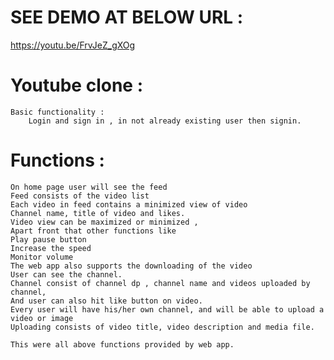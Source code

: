 # SEE DEMO AT BELOW URL : 
https://youtu.be/FrvJeZ_gXOg

# Youtube clone : 
	Basic functionality : 
		Login and sign in , in not already existing user then signin.
# 	Functions : 

	On home page user will see the feed
	Feed consists of the video list
	Each video in feed contains a minimized view of video 
	Channel name, title of video and likes.
	Video view can be maximized or minimized , 
	Apart front that other functions like
	Play pause button
	Increase the speed
	Monitor volume
	The web app also supports the downloading of the video
	User can see the channel.
	Channel consist of channel dp , channel name and videos uploaded by channel,
	And user can also hit like button on video.
	Every user will have his/her own channel, and will be able to upload a video or image
	Uploading consists of video title, video description and media file.

	This were all above functions provided by web app.
